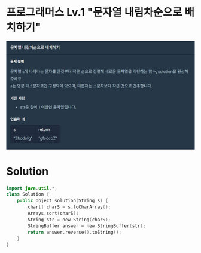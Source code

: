 # 프로그래머스 Lv.1 "문자열 내림차순으로 배치하기"
<img src="../pictures/230410.jpg">

# Solution

```swift
import java.util.*;
class Solution {
    public Object solution(String s) {
        char[] charS = s.toCharArray();
        Arrays.sort(charS);
        String str = new String(charS);
        StringBuffer answer = new StringBuffer(str);
        return answer.reverse().toString();
    }
}
```

